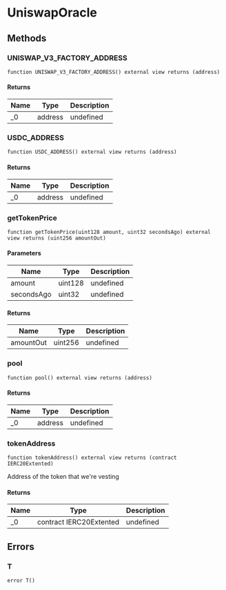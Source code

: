 # UniswapOracle









## Methods

### UNISWAP_V3_FACTORY_ADDRESS

```solidity
function UNISWAP_V3_FACTORY_ADDRESS() external view returns (address)
```






#### Returns

| Name | Type | Description |
|---|---|---|
| _0 | address | undefined |

### USDC_ADDRESS

```solidity
function USDC_ADDRESS() external view returns (address)
```






#### Returns

| Name | Type | Description |
|---|---|---|
| _0 | address | undefined |

### getTokenPrice

```solidity
function getTokenPrice(uint128 amount, uint32 secondsAgo) external view returns (uint256 amountOut)
```





#### Parameters

| Name | Type | Description |
|---|---|---|
| amount | uint128 | undefined |
| secondsAgo | uint32 | undefined |

#### Returns

| Name | Type | Description |
|---|---|---|
| amountOut | uint256 | undefined |

### pool

```solidity
function pool() external view returns (address)
```






#### Returns

| Name | Type | Description |
|---|---|---|
| _0 | address | undefined |

### tokenAddress

```solidity
function tokenAddress() external view returns (contract IERC20Extented)
```

Address of the token that we&#39;re vesting




#### Returns

| Name | Type | Description |
|---|---|---|
| _0 | contract IERC20Extented | undefined |




## Errors

### T

```solidity
error T()
```







